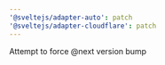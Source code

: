 ```yaml
---
'@sveltejs/adapter-auto': patch
'@sveltejs/adapter-cloudflare': patch
---
```


Attempt to force @next version bump
